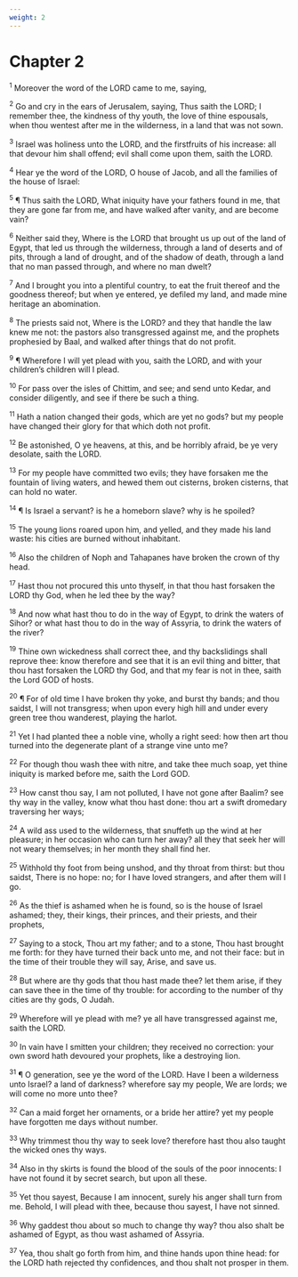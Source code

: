 ```yaml
---
weight: 2
---
```


# Chapter 2

<sup>1</sup> Moreover the word of the LORD came to me, saying, 

<sup>2</sup> Go and cry in the ears of Jerusalem, saying, Thus saith the LORD; I remember thee, the kindness of thy youth, the love of thine espousals, when thou wentest after me in the wilderness, in a land that was not sown. 

<sup>3</sup> Israel was holiness unto the LORD, and the firstfruits of his increase: all that devour him shall offend; evil shall come upon them, saith the LORD. 

<sup>4</sup> Hear ye the word of the LORD, O house of Jacob, and all the families of the house of Israel: 

<sup>5</sup> ¶ Thus saith the LORD, What iniquity have your fathers found in me, that they are gone far from me, and have walked after vanity, and are become vain? 

<sup>6</sup> Neither said they, Where is the LORD that brought us up out of the land of Egypt, that led us through the wilderness, through a land of deserts and of pits, through a land of drought, and of the shadow of death, through a land that no man passed through, and where no man dwelt? 

<sup>7</sup> And I brought you into a plentiful country, to eat the fruit thereof and the goodness thereof; but when ye entered, ye defiled my land, and made mine heritage an abomination. 

<sup>8</sup> The priests said not, Where is the LORD? and they that handle the law knew me not: the pastors also transgressed against me, and the prophets prophesied by Baal, and walked after things that do not profit. 

<sup>9</sup> ¶ Wherefore I will yet plead with you, saith the LORD, and with your children’s children will I plead. 

<sup>10</sup> For pass over the isles of Chittim, and see; and send unto Kedar, and consider diligently, and see if there be such a thing. 

<sup>11</sup> Hath a nation changed their gods, which are yet no gods? but my people have changed their glory for that which doth not profit. 

<sup>12</sup> Be astonished, O ye heavens, at this, and be horribly afraid, be ye very desolate, saith the LORD. 

<sup>13</sup> For my people have committed two evils; they have forsaken me the fountain of living waters, and hewed them out cisterns, broken cisterns, that can hold no water. 

<sup>14</sup> ¶ Is Israel a servant? is he a homeborn slave? why is he spoiled? 

<sup>15</sup> The young lions roared upon him, and yelled, and they made his land waste: his cities are burned without inhabitant. 

<sup>16</sup> Also the children of Noph and Tahapanes have broken the crown of thy head. 

<sup>17</sup> Hast thou not procured this unto thyself, in that thou hast forsaken the LORD thy God, when he led thee by the way? 

<sup>18</sup> And now what hast thou to do in the way of Egypt, to drink the waters of Sihor? or what hast thou to do in the way of Assyria, to drink the waters of the river? 

<sup>19</sup> Thine own wickedness shall correct thee, and thy backslidings shall reprove thee: know therefore and see that it is an evil thing and bitter, that thou hast forsaken the LORD thy God, and that my fear is not in thee, saith the Lord GOD of hosts. 

<sup>20</sup> ¶ For of old time I have broken thy yoke, and burst thy bands; and thou saidst, I will not transgress; when upon every high hill and under every green tree thou wanderest, playing the harlot. 

<sup>21</sup> Yet I had planted thee a noble vine, wholly a right seed: how then art thou turned into the degenerate plant of a strange vine unto me? 

<sup>22</sup> For though thou wash thee with nitre, and take thee much soap, yet thine iniquity is marked before me, saith the Lord GOD. 

<sup>23</sup> How canst thou say, I am not polluted, I have not gone after Baalim? see thy way in the valley, know what thou hast done: thou art a swift dromedary traversing her ways; 

<sup>24</sup> A wild ass used to the wilderness, that snuffeth up the wind at her pleasure; in her occasion who can turn her away? all they that seek her will not weary themselves; in her month they shall find her. 

<sup>25</sup> Withhold thy foot from being unshod, and thy throat from thirst: but thou saidst, There is no hope: no; for I have loved strangers, and after them will I go. 

<sup>26</sup> As the thief is ashamed when he is found, so is the house of Israel ashamed; they, their kings, their princes, and their priests, and their prophets, 

<sup>27</sup> Saying to a stock, Thou art my father; and to a stone, Thou hast brought me forth: for they have turned their back unto me, and not their face: but in the time of their trouble they will say, Arise, and save us. 

<sup>28</sup> But where are thy gods that thou hast made thee? let them arise, if they can save thee in the time of thy trouble: for according to the number of thy cities are thy gods, O Judah. 

<sup>29</sup> Wherefore will ye plead with me? ye all have transgressed against me, saith the LORD. 

<sup>30</sup> In vain have I smitten your children; they received no correction: your own sword hath devoured your prophets, like a destroying lion. 

<sup>31</sup> ¶ O generation, see ye the word of the LORD. Have I been a wilderness unto Israel? a land of darkness? wherefore say my people, We are lords; we will come no more unto thee? 

<sup>32</sup> Can a maid forget her ornaments, or a bride her attire? yet my people have forgotten me days without number. 

<sup>33</sup> Why trimmest thou thy way to seek love? therefore hast thou also taught the wicked ones thy ways. 

<sup>34</sup> Also in thy skirts is found the blood of the souls of the poor innocents: I have not found it by secret search, but upon all these. 

<sup>35</sup> Yet thou sayest, Because I am innocent, surely his anger shall turn from me. Behold, I will plead with thee, because thou sayest, I have not sinned. 

<sup>36</sup> Why gaddest thou about so much to change thy way? thou also shalt be ashamed of Egypt, as thou wast ashamed of Assyria. 

<sup>37</sup> Yea, thou shalt go forth from him, and thine hands upon thine head: for the LORD hath rejected thy confidences, and thou shalt not prosper in them. 


